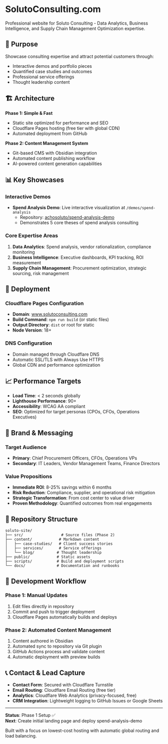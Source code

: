 # SolutoConsulting.com

Professional website for Soluto Consulting - Data Analytics, Business Intelligence, and Supply Chain Management Optimization expertise.

## 🎯 Purpose

Showcase consulting expertise and attract potential customers through:
- Interactive demos and portfolio pieces
- Quantified case studies and outcomes
- Professional service offerings
- Thought leadership content

## 🏗️ Architecture

**Phase 1: Simple & Fast**
- Static site optimized for performance and SEO
- Cloudflare Pages hosting (free tier with global CDN)
- Automated deployment from GitHub

**Phase 2: Content Management System**
- Git-based CMS with Obsidian integration
- Automated content publishing workflow
- AI-powered content generation capabilities

## 📊 Key Showcases

### Interactive Demos
- **Spend Analysis Demo**: Live interactive visualization at `/demos/spend-analysis`
  - Repository: [achosoluto/spend-analysis-demo](https://github.com/achosoluto/spend-analysis-demo)
  - Demonstrates 5 core theses of spend analysis consulting

### Core Expertise Areas
1. **Data Analytics**: Spend analysis, vendor rationalization, compliance monitoring
2. **Business Intelligence**: Executive dashboards, KPI tracking, ROI measurement  
3. **Supply Chain Management**: Procurement optimization, strategic sourcing, risk management

## 🚀 Deployment

### Cloudflare Pages Configuration
- **Domain**: www.solutoconsulting.com
- **Build Command**: `npm run build` (or static files)
- **Output Directory**: `dist` or root for static
- **Node Version**: 18+

### DNS Configuration
- Domain managed through Cloudflare DNS
- Automatic SSL/TLS with Always Use HTTPS
- Global CDN and performance optimization

## 📈 Performance Targets

- **Load Time**: < 2 seconds globally
- **Lighthouse Performance**: 90+
- **Accessibility**: WCAG AA compliant
- **SEO**: Optimized for target personas (CPOs, CFOs, Operations Executives)

## 🎨 Brand & Messaging

### Target Audience
- **Primary**: Chief Procurement Officers, CFOs, Operations VPs
- **Secondary**: IT Leaders, Vendor Management Teams, Finance Directors

### Value Propositions
- **Immediate ROI**: 8-25% savings within 6 months
- **Risk Reduction**: Compliance, supplier, and operational risk mitigation
- **Strategic Transformation**: From cost center to value driver
- **Proven Methodology**: Quantified outcomes from real engagements

## 📁 Repository Structure

```
soluto-site/
├── src/                 # Source files (Phase 2)
├── content/            # Markdown content
│   ├── case-studies/   # Client success stories
│   ├── services/       # Service offerings
│   └── blog/          # Thought leadership
├── public/            # Static assets
├── scripts/           # Build and deployment scripts
└── docs/              # Documentation and runbooks
```

## 🔄 Development Workflow

### Phase 1: Manual Updates
1. Edit files directly in repository
2. Commit and push to trigger deployment
3. Cloudflare Pages automatically builds and deploys

### Phase 2: Automated Content Management
1. Content authored in Obsidian
2. Automated sync to repository via Git plugin
3. GitHub Actions process and validate content
4. Automatic deployment with preview builds

## 📞 Contact & Lead Capture

- **Contact Form**: Secured with Cloudflare Turnstile
- **Email Routing**: Cloudflare Email Routing (free tier)
- **Analytics**: Cloudflare Web Analytics (privacy-focused, free)
- **CRM Integration**: Lightweight logging to GitHub Issues or Google Sheets

---

**Status**: Phase 1 Setup ✅  
**Next**: Create initial landing page and deploy spend-analysis-demo

Built with a focus on lowest-cost hosting with automatic global routing and load balancing.